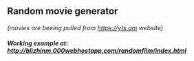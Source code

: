 ## Random movie generator
*(movies are beeing pulled from https://yts.am website)*
##### Working example at: http://blizhinm.000webhostapp.com/randomfilm/index.html
